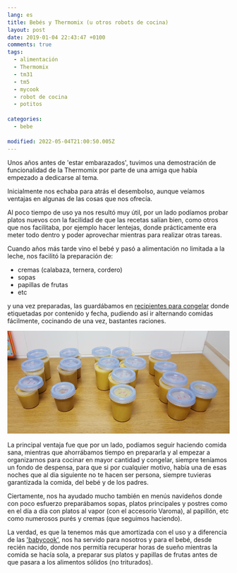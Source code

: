 ```yaml
---
lang: es
title: Bebés y Thermomix (u otros robots de cocina)
layout: post
date: 2019-01-04 22:43:47 +0100
comments: true
tags:
  - alimentación
  - Thermomix
  - tm31
  - tm5
  - mycook
  - robot de cocina
  - potitos

categories:
  - bebe

modified: 2022-05-04T21:00:50.005Z
---
```


Unos años antes de 'estar embarazados', tuvimos una demostración de funcionalidad de la Thermomix por parte de una amiga que había empezado a dedicarse al tema.

Inicialmente nos echaba para atrás el desembolso, aunque veíamos ventajas en algunas de las cosas que nos ofrecía.

Al poco tiempo de uso ya nos resultó muy útil, por un lado podíamos probar platos nuevos con la facilidad de que las recetas salían bien, como otros que nos facilitaba, por ejemplo hacer lentejas, donde prácticamente era meter todo dentro y poder aprovechar mientras para realizar otras tareas.

Cuando años más tarde vino el bebé y pasó a alimentación no limitada a la leche, nos facilitó la preparación de:

- cremas (calabaza, ternera, cordero)
- sopas
- papillas de frutas
- etc

y una vez preparadas, las guardábamos en [recipientes para congelar](https://www.amazon.es/dp/B00M6POLUM?tag=redken-21) donde etiquetadas por contenido y fecha, pudiendo así ir alternando comidas fácilmente, cocinando de una vez, bastantes raciones.

![](potitos.png)

La principal ventaja fue que por un lado, podíamos seguir haciendo comida sana, mientras que ahorrábamos tiempo en prepararla y al empezar a organizarnos para cocinar en mayor cantidad y congelar, siempre teníamos un fondo de despensa, para que si por cualquier motivo, había una de esas noches que al dia siguiente no te hacen ser persona, siempre tuvieras garantizada la comida, del bebé y de los padres.

Ciertamente, nos ha ayudado mucho también en menús navideños donde con poco esfuerzo preparábamos sopas, platos principales y postres como en el día a día con platos al vapor (con el accesorio Varoma), al papillón, etc como numerosos purés y cremas (que seguimos haciendo).

La verdad, es que la tenemos más que amortizada con el uso y a diferencia de las ['babycook'](https://www.amazon.es/dp/B07T98TWS8?tag=redken-21), nos ha servido para nosotros y para el bebé, desde recién nacido, donde nos permitía recuperar horas de sueño mientras la comida se hacía sola, a preparar sus platos y papillas de frutas antes de que pasara a los alimentos sólidos (no triturados).
